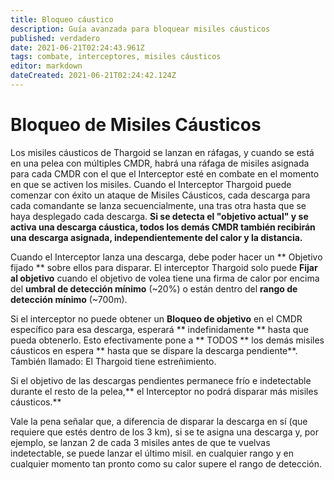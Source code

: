 ```yaml
---
title: Bloqueo cáustico
description: Guía avanzada para bloquear misiles cáusticos
published: verdadero
date: 2021-06-21T02:24:43.961Z
tags: combate, interceptores, misiles cáusticos
editor: markdown
dateCreated: 2021-06-21T02:24:42.124Z
---
```


# Bloqueo de Misiles Cáusticos
Los misiles cáusticos de Thargoid se lanzan en ráfagas, y cuando se está en una pelea con múltiples CMDR, habrá una ráfaga de misiles asignada para cada CMDR con el que el Interceptor esté en combate en el momento en que se activen los misiles. Cuando el Interceptor Thargoid puede comenzar con éxito un ataque de Misiles Cáusticos, cada descarga para cada comandante se lanza secuencialmente, una tras otra hasta que se haya desplegado cada descarga. **Si se detecta el "objetivo actual" y se activa una descarga cáustica, todos los demás CMDR también recibirán una descarga asignada, independientemente del calor y la distancia.**

Cuando el Interceptor lanza una descarga, debe poder hacer un ** Objetivo fijado ** sobre ellos para disparar. El interceptor Thargoid solo puede **Fijar al objetivo** cuando el objetivo de volea tiene una firma de calor por encima del **umbral de detección mínimo** (~20%) o están dentro del **rango de detección mínimo** (~700m).

Si el interceptor no puede obtener un **Bloqueo de objetivo** en el CMDR específico para esa descarga, esperará ** indefinidamente ** hasta que pueda obtenerlo. Esto efectivamente pone a ** TODOS ** los demás misiles cáusticos en espera ** hasta que se dispare la descarga pendiente**. También llamado: El Thargoid tiene estreñimiento.

Si el objetivo de las descargas pendientes permanece frío e indetectable durante el resto de la pelea,** el Interceptor no podrá disparar más misiles cáusticos.**

Vale la pena señalar que, a diferencia de disparar la descarga en sí (que requiere que estés dentro de los 3 km), si se te asigna una descarga y, por ejemplo, se lanzan 2 de cada 3 misiles antes de que te vuelvas indetectable, se puede lanzar el último misil. en cualquier rango y en cualquier momento tan pronto como su calor supere el rango de detección.